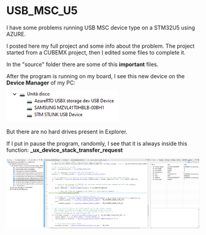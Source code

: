 # USB_MSC_U5

I have some problems running USB MSC device type on a STM32U5 using AZURE.

I posted here my full project and some info about the problem. The project started from a CUBEMX project, then I edited some files to complete it. 

In the "source" folder there are some of this **important** files.

After the program is running on my board, I see this new device on the **Device Manager** of my PC:

![Device Manager](/images/device.png)


But there are no hard drives present in Explorer.


If I put in pause the program, randomly, I see that it is always inside this function: **_ux_device_stack_transfer_request**

![Device Manager](/images/pause.png)

